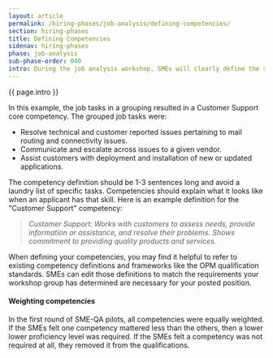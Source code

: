 ```yaml
---
layout: article
permalink: /hiring-phases/job-analysis/defining-competencies/
section: hiring-phases
title: Defining Competencies
sidenav: hiring-phases
phase: job-analysis
sub-phase-order: 040
intro: During the job analysis workshop, SMEs will clearly define the specialized experience in the form of competencies. These will then be listed in the job announcement along with the competency definition. 
---
```


<p class="usa-intro">
  {{ page.intro }}
</p>

In this example, the job tasks in a grouping resulted in a Customer Support core competency. The grouped job tasks were:

- Resolve technical and customer reported issues pertaining to mail routing and connectivity issues.
- Communicate and escalate across issues to a given vendor.
- Assist customers with deployment and installation of new or updated applications.

The competency definition should be 1-3 sentences long and avoid a laundry list of specific tasks. Competencies should explain what it looks like when an applicant has that skill. Here is an example definition for the "Customer Support" competency:

> *Customer Support: Works with customers to assess needs, provide information or assistance, and resolve their problems. Shows commitment to providing quality products and services.*

When defining your competencies, you may find it helpful to refer to existing competency definitions and frameworks like the OPM qualification standards. SMEs can edit those definitions to match the requirements your workshop group has determined are necessary for your posted position.

#### Weighting competencies

In the first round of SME-QA pilots, all competencies were equally weighted. If the SMEs felt one competency mattered less than the others, then a lower lower proficiency level was required. If the SMEs felt a competency was not required at all, they removed it from the qualifications.
